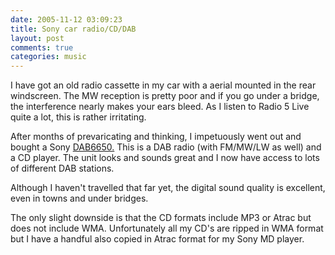 ```yaml
---
date: 2005-11-12 03:09:23
title: Sony car radio/CD/DAB
layout: post
comments: true
categories: music
---
```

I have got an old radio cassette in my car with a aerial mounted in the
rear windscreen. The MW reception is pretty poor and if you go under a
bridge, the interference nearly makes your ears bleed. As I listen to
Radio 5 Live quite a lot, this is rather irritating.

After months of prevaricating and thinking, I impetuously went out and
bought a Sony
[DAB6650.](http://www.sony.co.uk/view/ShowProduct.action?product=CDX-DAB6650&site=odw_en_GB&pageType=Overview&category=ICA+CD+Tuners)
This is a DAB radio (with FM/MW/LW as well) and a CD player. The unit
looks and sounds great and I now have access to lots of different DAB
stations.

Although I haven't travelled that far yet, the digital sound quality is
excellent, even in towns and under bridges.

The only slight downside is that the CD formats include MP3 or Atrac but
does not include WMA. Unfortunately all my CD's are ripped in WMA format
but I have a handful also copied in Atrac format for my Sony MD player.
